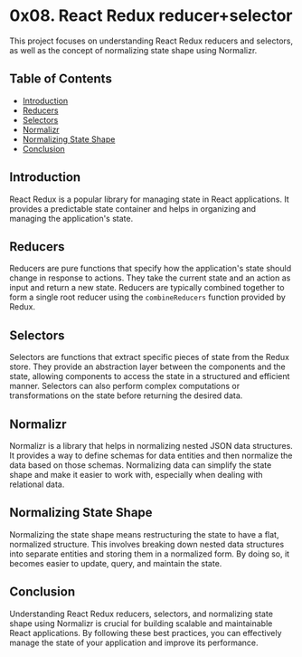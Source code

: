 # 0x08. React Redux reducer+selector

This project focuses on understanding React Redux reducers and selectors, as well as the concept of normalizing state shape using Normalizr.

## Table of Contents

- [Introduction](#introduction)
- [Reducers](#reducers)
- [Selectors](#selectors)
- [Normalizr](#normalizr)
- [Normalizing State Shape](#normalizing-state-shape)
- [Conclusion](#conclusion)

## Introduction

React Redux is a popular library for managing state in React applications. It provides a predictable state container and helps in organizing and managing the application's state.

## Reducers

Reducers are pure functions that specify how the application's state should change in response to actions. They take the current state and an action as input and return a new state. Reducers are typically combined together to form a single root reducer using the `combineReducers` function provided by Redux.

## Selectors

Selectors are functions that extract specific pieces of state from the Redux store. They provide an abstraction layer between the components and the state, allowing components to access the state in a structured and efficient manner. Selectors can also perform complex computations or transformations on the state before returning the desired data.

## Normalizr

Normalizr is a library that helps in normalizing nested JSON data structures. It provides a way to define schemas for data entities and then normalize the data based on those schemas. Normalizing data can simplify the state shape and make it easier to work with, especially when dealing with relational data.

## Normalizing State Shape

Normalizing the state shape means restructuring the state to have a flat, normalized structure. This involves breaking down nested data structures into separate entities and storing them in a normalized form. By doing so, it becomes easier to update, query, and maintain the state.

## Conclusion

Understanding React Redux reducers, selectors, and normalizing state shape using Normalizr is crucial for building scalable and maintainable React applications. By following these best practices, you can effectively manage the state of your application and improve its performance.
